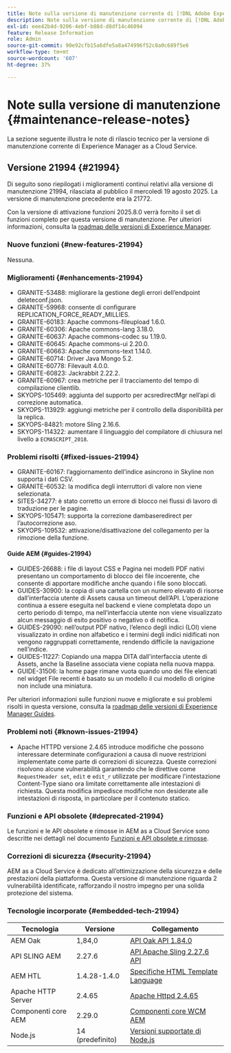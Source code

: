 ```yaml
---
title: Note sulla versione di manutenzione corrente di [!DNL Adobe Experience Manager]  as a Cloud Service.
description: Note sulla versione di manutenzione corrente di [!DNL Adobe Experience Manager]  as a Cloud Service.
exl-id: eee42b4d-9206-4ebf-b88d-d8df14c46094
feature: Release Information
role: Admin
source-git-commit: 90e92cfb15a6dfe5a8a474996f52c8a0c689f5e6
workflow-type: tm+mt
source-wordcount: '607'
ht-degree: 37%

---
```



# Note sulla versione di manutenzione {#maintenance-release-notes}

La sezione seguente illustra le note di rilascio tecnico per la versione di manutenzione corrente di Experience Manager as a Cloud Service.

## Versione 21994 {#21994}

Di seguito sono riepilogati i miglioramenti continui relativi alla versione di manutenzione 21994, rilasciata al pubblico il mercoledì 19 agosto 2025. La versione di manutenzione precedente era la 21772.

Con la versione di attivazione funzioni 2025.8.0 verrà fornito il set di funzioni completo per questa versione di manutenzione. Per ulteriori informazioni, consulta la [roadmap delle versioni di Experience Manager](https://experienceleague.adobe.com/it/docs/experience-manager-release-information/aem-release-updates/update-releases-roadmap).

### Nuove funzioni  {#new-features-21994}

Nessuna.

### Miglioramenti {#enhancements-21994}

* GRANITE-53488: migliorare la gestione degli errori dell’endpoint deleteconf.json.
* GRANITE-59968: consente di configurare REPLICATION_FORCE_READY_MILLIES.
* GRANITE-60183: Apache commons-fileupload 1.6.0.
* GRANITE-60306: Apache commons-lang 3.18.0.
* GRANITE-60637: Apache commons-codec su 1.19.0.
* GRANITE-60645: Apache commons-ui 2.20.0.
* GRANITE-60663: Apache commons-text 1.14.0.
* GRANITE-60714: Driver Java Mongo 5.2.
* GRANITE-60778: Filevault 4.0.0.
* GRANITE-60823: Jackrabbit 2.22.2.
* GRANITE-60967: crea metriche per il tracciamento del tempo di compilazione clientlib.
* SKYOPS-105469: aggiunta del supporto per acsredirectMgr nell’api di correzione automatica.
* SKYOPS-113929: aggiungi metriche per il controllo della disponibilità per la replica.
* SKYOPS-84821: motore Sling 2.16.6.
* SKYOPS-114322: aumentare il linguaggio del compilatore di chiusura nel livello a `ECMASCRIPT_2018`.

### Problemi risolti {#fixed-issues-21994}

* GRANITE-60167: l’aggiornamento dell’indice asincrono in Skyline non supporta i dati CSV.
* GRANITE-60532: la modifica degli interruttori di valore non viene selezionata.
* SITES-34277: è stato corretto un errore di blocco nei flussi di lavoro di traduzione per le pagine.
* SKYOPS-105471: supporta la correzione dambaseredirect per l’autocorrezione aso.
* SKYOPS-109532: attivazione/disattivazione del collegamento per la rimozione della funzione.

#### Guide AEM {#guides-21994}

* GUIDES-26688: i file di layout CSS e Pagina nei modelli PDF nativi presentano un comportamento di blocco dei file incoerente, che consente di apportare modifiche anche quando i file sono bloccati.
* GUIDES-30900: la copia di una cartella con un numero elevato di risorse dall’interfaccia utente di Assets causa un timeout dell’API. L’operazione continua a essere eseguita nel backend e viene completata dopo un certo periodo di tempo, ma nell’interfaccia utente non viene visualizzato alcun messaggio di esito positivo o negativo o di notifica.
* GUIDES-29090: nell’output PDF nativo, l’elenco degli indici (LOI) viene visualizzato in ordine non alfabetico e i termini degli indici nidificati non vengono raggruppati correttamente, rendendo difficile la navigazione nell’indice.
* GUIDES-11227: Copiando una mappa DITA dall&#39;interfaccia utente di Assets, anche la Baseline associata viene copiata nella nuova mappa.
* GUIDE-31506: la home page rimane vuota quando uno dei file elencati nel widget File recenti è basato su un modello il cui modello di origine non include una miniatura.

Per ulteriori informazioni sulle funzioni nuove e migliorate e sui problemi risolti in questa versione, consulta la [roadmap delle versioni di Experience Manager Guides](https://experienceleague.adobe.com/it/docs/experience-manager-guides/using/release-info/aem-guides-releases-roadmap).

### Problemi noti {#known-issues-21994}

* Apache HTTPD versione 2.4.65 introduce modifiche che possono interessare determinate configurazioni a causa di nuove restrizioni implementate come parte di correzioni di sicurezza. Queste correzioni risolvono alcune vulnerabilità garantendo che le direttive come `RequestHeader set`, `edit` e `edit_r` utilizzate per modificare l&#39;intestazione Content-Type siano ora limitate correttamente alle intestazioni di richiesta. Questa modifica impedisce modifiche non desiderate alle intestazioni di risposta, in particolare per il contenuto statico.

### Funzioni e API obsolete {#deprecated-21994}

Le funzioni e le API obsolete e rimosse in AEM as a Cloud Service sono descritte nei dettagli nel documento [Funzioni e API obsolete e rimosse](/help/release-notes/deprecated-removed-features.md).

### Correzioni di sicurezza {#security-21994}

AEM as a Cloud Service è dedicato all’ottimizzazione della sicurezza e delle prestazioni della piattaforma. Questa versione di manutenzione riguarda 2 vulnerabilità identificate, rafforzando il nostro impegno per una solida protezione del sistema.

### Tecnologie incorporate {#embedded-tech-21994}

| Tecnologia | Versione | Collegamento |
|---|---|---|
| AEM Oak | 1,84,0 | [API Oak API 1.84.0](https://www.javadoc.io/doc/org.apache.jackrabbit/oak-api/1.84/index.html) |
| API SLING AEM | 2.27.6 | [API Apache Sling 2.27.6 API](https://www.javadoc.io/doc/org.apache.sling/org.apache.sling.api/latest/index.html) |
| AEM HTL | 1.4.28-1.4.0 | [Specifiche HTML Template Language](https://github.com/adobe/htl-spec) |
| Apache HTTP Server | 2.4.65 | [Apache Httpd 2.4.65](https://apache.googlesource.com/httpd/+/refs/tags/2.4.65/CHANGES) |
| Componenti core AEM | 2.29.0 | [Componenti core WCM AEM](https://github.com/adobe/aem-core-wcm-components) |
| Node.js | 14 (predefinito) | [Versioni supportate di Node.js](https://experienceleague.adobe.com/it/docs/experience-manager-cloud-service/content/implementing/developing/developing-with-front-end-pipelines#node-versions) |
